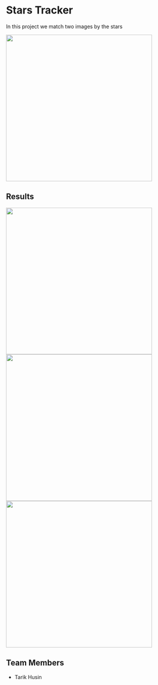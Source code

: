 
# Stars Tracker

In this project we match two images by the stars

<img height="400" src="https://user-images.githubusercontent.com/10331972/233772748-6f8bc387-3a52-415e-883d-02bf070458d3.png"/>


## Results

<img  height="400" src="https://user-images.githubusercontent.com/10331972/233772750-708a1bae-8358-4e18-a329-60daae1afe82.png"/>

<img  height="400" src="https://user-images.githubusercontent.com/10331972/233772752-19d1ff79-72e6-4bb8-ae24-e290a7eb5a29.png"/>

<img  height="400" src="https://user-images.githubusercontent.com/10331972/233772755-690c3eff-121c-4e7f-b4ef-b6a72c3dae4f.png"/>



## Team Members

- Tarik Husin

